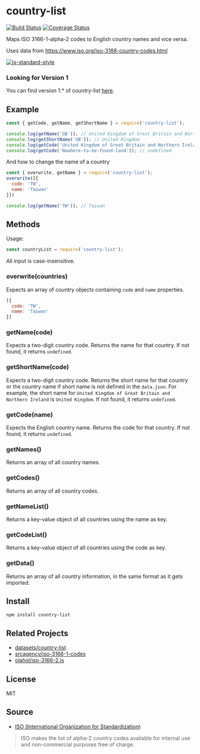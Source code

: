 # country-list

[![Build Status](https://travis-ci.com/fannarsh/country-list.svg?branch=master)](https://travis-ci.com/fannarsh/country-list) [![Coverage Status](https://coveralls.io/repos/github/fannarsh/country-list/badge.svg?branch=master)](https://coveralls.io/github/fannarsh/country-list?branch=master)

Maps ISO 3166-1-alpha-2 codes to English country names and vice versa.

Uses data from https://www.iso.org/iso-3166-country-codes.html

[![js-standard-style](https://cdn.rawgit.com/feross/standard/master/badge.svg)](https://github.com/feross/standard)

### Looking for Version 1
You can find version 1.* of country-list [here](https://github.com/fannarsh/country-list/tree/1.x).

## Example

``` js
const { getCode, getName, getShortName } = require('country-list');

console.log(getName('GB')); // United Kingdom of Great Britain and Northern Ireland
console.log(getShortName('GB')); // United Kingdom
console.log(getCode('United Kingdom of Great Britain and Northern Ireland')); // GB
console.log(getCode('Nowhere-to-be-found-land')); // undefined
```

And how to change the name of a country
``` js
const { overwrite, getName } = require('country-list');
overwrite([{
  code: 'TW',
  name: 'Taiwan'
}])

console.log(getName('TW')); // Taiwan
```

## Methods

Usage:

``` js
const countryList = require('country-list');
```
All input is case-insensitive.

### overwrite(countries)

Expects an array of country objects containing `code` and `name` properties.
``` js
[{
  code: 'TW',
  name: 'Taiwan'
}]
```

### getName(code)

Expects a two-digit country code.
Returns the name for that country.
If not found, it returns `undefined`.

### getShortName(code)

Expects a two-digit country code.
Returns the short name for that country or the country name if short name is not defined in the `data.json`. For example, the short name for `United Kingdom of Great Britain and Northern Ireland` is `United Kingdom`.
If not found, it returns `undefined`.

### getCode(name)

Expects the English country name.
Returns the code for that country.
If not found, it returns `undefined`.

### getNames()

Returns an array of all country names.

### getCodes()

Returns an array of all country codes.

### getNameList()

Returns a key-value object of all countries using the name as key.

### getCodeList()

Returns a key-value object of all countries using the code as key.

### getData()

Returns an array of all country information, in the same format as it gets imported.

## Install

``` cli
npm install country-list
```

## Related Projects
 - [datasets/country-list](https://github.com/datasets/country-list)
 - [srcagency/iso-3166-1-codes](https://github.com/srcagency/iso-3166-1-codes)
 - [olahol/iso-3166-2.js](https://github.com/olahol/iso-3166-2.js)

## License

MIT

## Source
 - [ISO (International Organization for Standardization)](https://www.iso.org/iso-3166-country-codes.html)
>ISO makes the list of alpha-2 country codes available for internal use and non-commercial purposes free of charge.

